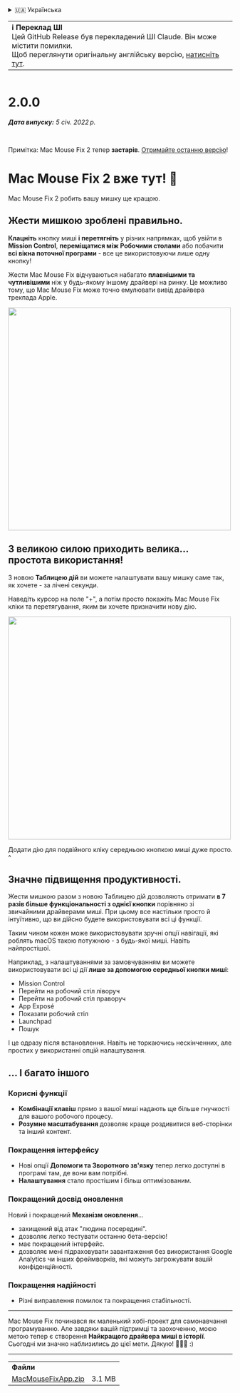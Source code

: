 <details>
<summary>🇺🇦 Українська</summary>

[🇬🇧 English (GitHub)](https://github.com/noah-nuebling/mac-mouse-fix/releases/tag/2.0.0)\
[🇦🇩 Català](https://redirect.macmousefix.com/?target=mmf-release&tag=2.0.0&locale=ca)\
[🇩🇪 Deutsch](https://redirect.macmousefix.com/?target=mmf-release&tag=2.0.0&locale=de)\
[🇪🇸 Español](https://redirect.macmousefix.com/?target=mmf-release&tag=2.0.0&locale=es)\
[🇫🇷 Français](https://redirect.macmousefix.com/?target=mmf-release&tag=2.0.0&locale=fr)\
[🇮🇩 Indonesia](https://redirect.macmousefix.com/?target=mmf-release&tag=2.0.0&locale=id)\
[🇮🇹 Italiano](https://redirect.macmousefix.com/?target=mmf-release&tag=2.0.0&locale=it)\
[🇭🇺 Magyar](https://redirect.macmousefix.com/?target=mmf-release&tag=2.0.0&locale=hu)\
[🇳🇱 Nederlands](https://redirect.macmousefix.com/?target=mmf-release&tag=2.0.0&locale=nl)\
[🇵🇱 Polski](https://redirect.macmousefix.com/?target=mmf-release&tag=2.0.0&locale=pl)\
[🇧🇷 Português (Brasil)](https://redirect.macmousefix.com/?target=mmf-release&tag=2.0.0&locale=pt-BR)\
[🇵🇹 Português (Portugal)](https://redirect.macmousefix.com/?target=mmf-release&tag=2.0.0&locale=pt-PT)\
[🇷🇴 Română](https://redirect.macmousefix.com/?target=mmf-release&tag=2.0.0&locale=ro)\
[🇸🇪 Svenska](https://redirect.macmousefix.com/?target=mmf-release&tag=2.0.0&locale=sv)\
[🇻🇳 Tiếng Việt](https://redirect.macmousefix.com/?target=mmf-release&tag=2.0.0&locale=vi)\
[🇹🇷 Türkçe](https://redirect.macmousefix.com/?target=mmf-release&tag=2.0.0&locale=tr)\
[🇨🇿 Čeština](https://redirect.macmousefix.com/?target=mmf-release&tag=2.0.0&locale=cs)\
[🇬🇷 Ελληνικά](https://redirect.macmousefix.com/?target=mmf-release&tag=2.0.0&locale=el)\
[🇷🇺 Русский](https://redirect.macmousefix.com/?target=mmf-release&tag=2.0.0&locale=ru)\
**🇺🇦 Українська**\
[🇮🇱 עברית](https://redirect.macmousefix.com/?target=mmf-release&tag=2.0.0&locale=he)\
[🇸🇦 العربية](https://redirect.macmousefix.com/?target=mmf-release&tag=2.0.0&locale=ar)\
[🇮🇳 हिन्दी](https://redirect.macmousefix.com/?target=mmf-release&tag=2.0.0&locale=hi)\
[🇹🇭 ไทย](https://redirect.macmousefix.com/?target=mmf-release&tag=2.0.0&locale=th)\
[🇨🇳 中文 (简体)](https://redirect.macmousefix.com/?target=mmf-release&tag=2.0.0&locale=zh-Hans)\
[🇨🇳 中文 (繁體)](https://redirect.macmousefix.com/?target=mmf-release&tag=2.0.0&locale=zh-Hant)\
[🇭🇰 中文（香港)](https://redirect.macmousefix.com/?target=mmf-release&tag=2.0.0&locale=zh-HK)\
[🇯🇵 日本語](https://redirect.macmousefix.com/?target=mmf-release&tag=2.0.0&locale=ja)\
[🇰🇷 한국어](https://redirect.macmousefix.com/?target=mmf-release&tag=2.0.0&locale=ko)\
[Help translate Mac Mouse Fix to different languages!](https://github.com/noah-nuebling/mac-mouse-fix/discussions/731)
</details>
<table align=><td>
<b>ℹ️ Переклад ШІ</b><br>
Цей GitHub Release був перекладений ШІ Claude. Він може містити помилки.<br>
Щоб переглянути оригінальну англійську версію, <a href="https://github.com/noah-nuebling/mac-mouse-fix/releases/tag/2.0.0">натисніть тут</a>.
</td></table>

<table></table>

# 2.0.0
***Дата випуску:** 5 січ. 2022 р.*

<br>

Примітка: Mac Mouse Fix 2 тепер **застарів**. [Отримайте останню версію](https://github.com/noah-nuebling/mac-mouse-fix/releases)!

# Mac Mouse Fix 2 вже тут! 🎉

Mac Mouse Fix 2 робить вашу мишку ще кращою.

## Жести мишкою зроблені правильно.

**Клацніть** кнопку миші **і перетягніть** у різних напрямках, щоб увійти в **Mission Control**, **переміщатися між Робочими столами** або побачити **всі вікна поточної програми** - все це використовуючи лише одну кнопку!

Жести Mac Mouse Fix відчуваються набагато **плавнішими та чутливішими** ніж у будь-якому іншому драйвері на ринку.
Це можливо тому, що Mac Mouse Fix може точно емулювати вивід драйвера трекпада Apple.

<img width=500px src="https://user-images.githubusercontent.com/40808343/149643011-cc3311f1-af5c-453a-8206-2c6496d73d61.gif">

## З великою силою приходить велика... простота використання!

З новою **Таблицею дій** ви можете налаштувати вашу мишку саме так, як хочете - за лічені секунди.

Наведіть курсор на поле "+", а потім просто покажіть Mac Mouse Fix кліки та перетягування, яким ви хочете призначити нову дію.

<img width=500px src="https://user-images.githubusercontent.com/40808343/149642392-d0e25cf9-b49b-4398-b2e9-af2e810c8594.gif">

Додати дію для подвійного кліку середньою кнопкою миші дуже просто. ^

## Значне підвищення продуктивності.

Жести мишкою разом з новою Таблицею дій дозволяють отримати **в 7 разів більше функціональності з однієї кнопки** порівняно зі звичайними драйверами миші. При цьому все настільки просто й інтуїтивно, що ви дійсно будете використовувати всі ці функції.

Таким чином кожен може використовувати зручні опції навігації, які роблять macOS такою потужною - з будь-якої миші. Навіть найпростішої.

Наприклад, з налаштуваннями за замовчуванням ви можете використовувати всі ці дії **лише за допомогою середньої кнопки миші**:

- Mission Control
- Перейти на робочий стіл ліворуч
- Перейти на робочий стіл праворуч
- App Exposé
- Показати робочий стіл
- Launchpad
- Пошук

І це одразу після встановлення. Навіть не торкаючись нескінченних, але простих у використанні опцій налаштування.

## ... І багато іншого

### Корисні функції

- **Комбінації клавіш** прямо з вашої миші надають ще більше гнучкості для вашого робочого процесу.
- **Розумне масштабування** дозволяє краще роздивитися веб-сторінки та інший контент.

### Покращення інтерфейсу

- Нові опції **Допомоги та Зворотного зв'язку** тепер легко доступні в програмі там, де вони вам потрібні.
- **Налаштування** стало простішим і більш оптимізованим.

### Покращений досвід оновлення

Новий і покращений **Механізм оновлення**...

- захищений від атак "людина посередині".
- дозволяє легко тестувати останню бета-версію!
- має покращений інтерфейс.
- дозволяє мені підраховувати завантаження без використання Google Analytics чи інших фреймворків, які можуть загрожувати вашій конфіденційності.

### Покращення надійності

- Різні виправлення помилок та покращення стабільності.

---

Mac Mouse Fix починався як маленький хобі-проект для самонавчання програмуванню. Але завдяки вашій підтримці та заохоченню, моєю метою тепер є створення **Найкращого драйвера миші в історії**. Сьогодні ми значно наблизились до цієї мети. Дякую! 🚀🚀🚀 :)

---

<table align="start">
<tr>
    <td colspan=2>
        <b>Файли</b>
    </td>
</tr>
<tr>
    <td><a href="https://github.com/noah-nuebling/mac-mouse-fix/releases/download/2.0.0/MacMouseFixApp.zip">MacMouseFixApp.zip</a></td>
    <td>3.1 MB</td>
</tr>
</table>